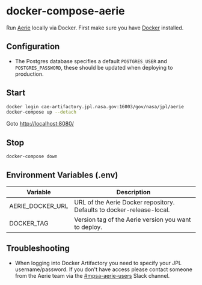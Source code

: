 # docker-compose-aerie

Run [Aerie](https://github.jpl.nasa.gov/MPS/aerie) locally via Docker.
First make sure you have [Docker](https://docs.docker.com/get-docker/) installed.

## Configuration

- The Postgres database specifies a default `POSTGRES_USER` and `POSTGRES_PASSWORD`, these should be updated when deploying to production.

## Start

```sh
docker login cae-artifactory.jpl.nasa.gov:16003/gov/nasa/jpl/aerie
docker-compose up --detach
```

Goto [http://localhost:8080/](http://localhost:8080/)

## Stop

```sh
docker-compose down
```

## Environment Variables (.env)

| Variable | Description |
| - | - |
| AERIE_DOCKER_URL | URL of the Aerie Docker repository. Defaults to docker-release-local. |
| DOCKER_TAG | Version tag of the Aerie version you want to deploy. |

## Troubleshooting

- When logging into Docker Artifactory you need to specify your JPL username/password. If you don't have access please contact someone from the Aerie team via the [#mpsa-aerie-users](https://app.slack.com/client/T024LMMEZ/C0163E42UBF) Slack channel.
